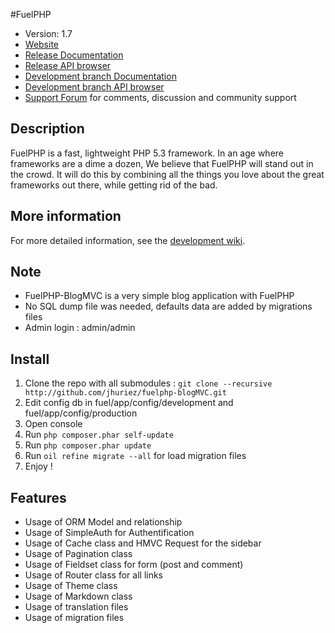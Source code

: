 #FuelPHP

* Version: 1.7
* [Website](http://fuelphp.com/)
* [Release Documentation](http://docs.fuelphp.com)
* [Release API browser](http://api.fuelphp.com)
* [Development branch Documentation](http://dev-docs.fuelphp.com)
* [Development branch API browser](http://dev-api.fuelphp.com)
* [Support Forum](http://fuelphp.com/forums) for comments, discussion and community support

## Description

FuelPHP is a fast, lightweight PHP 5.3 framework. In an age where frameworks are a dime a dozen, We believe that FuelPHP will stand out in the crowd.  It will do this by combining all the things you love about the great frameworks out there, while getting rid of the bad.

## More information

For more detailed information, see the [development wiki](https://github.com/fuelphp/fuelphp/wiki).

## Note

* FuelPHP-BlogMVC is a very simple blog application with FuelPHP
* No SQL dump file was needed, defaults data are added by migrations files
* Admin login : admin/admin

## Install

1. Clone the repo with all submodules : `git clone --recursive http://github.com/jhuriez/fuelphp-blogMVC.git`
2. Edit config db in fuel/app/config/development and fuel/app/config/production
3. Open console
4. Run `php composer.phar self-update`
5. Run `php composer.phar update`
3. Run `oil refine migrate --all` for load migration files
4. Enjoy !

## Features

* Usage of ORM Model and relationship
* Usage of SimpleAuth for Authentification
* Usage of Cache class and HMVC Request for the sidebar
* Usage of Pagination class
* Usage of Fieldset class for form (post and comment)
* Usage of Router class for all links
* Usage of Theme class
* Usage of Markdown class
* Usage of translation files
* Usage of migration files